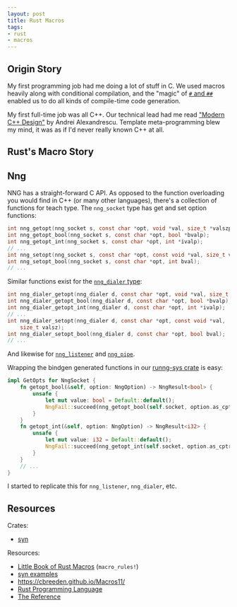 ```yaml
---
layout: post
title: Rust Macros
tags:
- rust
- macros
---
```


## Origin Story

My first programming job had me doing a lot of stuff in C.  We used macros heavily along with conditional compilation, and the "magic" of [`#` and `##`](https://en.wikipedia.org/wiki/C_preprocessor#Special_macros_and_directives) enabled us to do all kinds of compile-time code generation.

My first full-time job was all C++.  Our technical lead had me read ["Modern C++ Design"](https://en.wikipedia.org/wiki/Modern_C++_Design) by Andrei Alexandrescu.  Template meta-programming blew my mind, it was as if I'd never really known C++ at all.

## Rust's Macro Story

## Nng

NNG has a straight-forward C API.  As opposed to the function overloading you would find in C++ (or many other languages), there's a collection of functions for teach type.  The `nng_socket` type has get and set option functions:
```c
int nng_getopt(nng_socket s, const char *opt, void *val, size_t *valszp);
int nng_getopt_bool(nng_socket s, const char *opt, bool *bvalp);
int nng_getopt_int(nng_socket s, const char *opt, int *ivalp);
// ...
int nng_setopt(nng_socket s, const char *opt, const void *val, size_t valsz);
int nng_setopt_bool(nng_socket s, const char *opt, int bval);
// ...
```

Similar functions exist for the [`nng_dialer` type](https://nanomsg.github.io/nng/man/v1.1.0/nng_dialer_getopt.3):
```c
int nng_dialer_getopt(nng_dialer d, const char *opt, void *val, size_t *valszp);
int nng_dialer_getopt_bool(nng_dialer d, const char *opt, bool *bvalp);
int nng_dialer_getopt_int(nng_dialer d, const char *opt, int *ivalp);
// ...
int nng_dialer_setopt(nng_dialer d, const char *opt, const void *val,
    size_t valsz);
int nng_dialer_setopt_bool(nng_dialer d, const char *opt, bool bval);
// ...
```

And likewise for [`nng_listener`](https://nanomsg.github.io/nng/man/v1.1.0/nng_listener_getopt.3) and [`nng_pipe`](https://nanomsg.github.io/nng/man/v1.1.0/nng_pipe_getopt.3).

Wrapping the bindgen generated functions in our [runng-sys crate](https://crates.io/crates/runng-sys) is easy:
```rust
impl GetOpts for NngSocket {
    fn getopt_bool(&self, option: NngOption) -> NngResult<bool> {
        unsafe {
            let mut value: bool = Default::default();
            NngFail::succeed(nng_getopt_bool(self.socket, option.as_cptr(), &mut value), value)
        }
    }
    fn getopt_int(&self, option: NngOption) -> NngResult<i32> {
        unsafe {
            let mut value: i32 = Default::default();
            NngFail::succeed(nng_getopt_int(self.socket, option.as_cptr(), &mut value), value)
        }
    }
    // ...
}
```

I started to replicate this for `nng_listener`, `nng_dialer`, etc.

## Resources

Crates:
- [syn](https://docs.rs/syn)

Resources:
- [Little Book of Rust Macros](https://danielkeep.github.io/tlborm/book/README.html) (`macro_rules!`)
- [syn examples](https://github.com/dtolnay/syn/tree/master/examples)
- https://cbreeden.github.io/Macros11/
- [Rust Programming Language](https://doc.rust-lang.org/book/2018-edition/appendix-04-macros.html)
- [The Reference](https://doc.rust-lang.org/reference/procedural-macros.html)